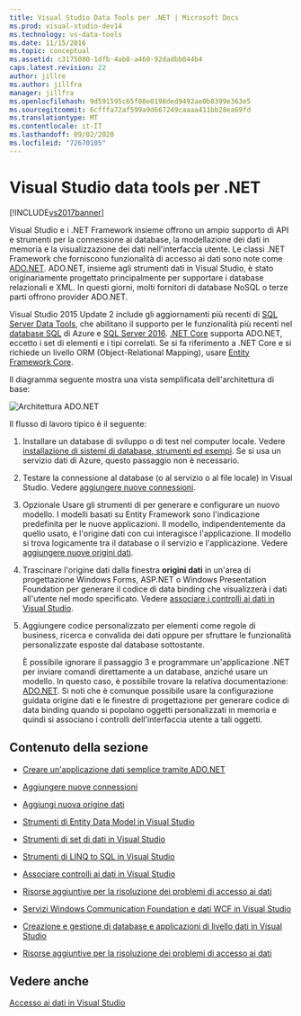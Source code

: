 ```yaml
---
title: Visual Studio Data Tools per .NET | Microsoft Docs
ms.prod: visual-studio-dev14
ms.technology: vs-data-tools
ms.date: 11/15/2016
ms.topic: conceptual
ms.assetid: c3175080-1dfb-4ab8-a460-92dadbb844b4
caps.latest.revision: 22
author: jillre
ms.author: jillfra
manager: jillfra
ms.openlocfilehash: 9d591595c65f00e0198ded9492ae0b8399e363e5
ms.sourcegitcommit: 6cfffa72af599a9d667249caaaa411bb28ea69fd
ms.translationtype: MT
ms.contentlocale: it-IT
ms.lasthandoff: 09/02/2020
ms.locfileid: "72670105"
---
```

# <a name="visual-studio-data-tools-for-net"></a>Visual Studio data tools per .NET
[!INCLUDE[vs2017banner](../includes/vs2017banner.md)]

Visual Studio e i .NET Framework insieme offrono un ampio supporto di API e strumenti per la connessione ai database, la modellazione dei dati in memoria e la visualizzazione dei dati nell'interfaccia utente.  Le classi .NET Framework che forniscono funzionalità di accesso ai dati sono note come [ADO.NET](https://msdn.microsoft.com/library/e80y5yhx\(v=vs.110\).aspx). ADO.NET, insieme agli strumenti dati in Visual Studio, è stato originariamente progettato principalmente per supportare i database relazionali e XML. In questi giorni, molti fornitori di database NoSQL o terze parti offrono provider ADO.NET.

 Visual Studio 2015 Update 2 include gli aggiornamenti più recenti di            [SQL Server Data Tools](https://msdn.microsoft.com/library/hh272686\(v=vs.103\).aspx), che abilitano il supporto per le funzionalità più recenti nel [database SQL](https://azure.microsoft.com/services/sql-database/) di Azure e [SQL Server 2016](https://www.microsoft.com/sql-server/sql-server-2016). [.NET Core](https://www.dotnetfoundation.org/projects?searchquery=dotnet+core&type=project) supporta ADO.NET, eccetto i set di elementi e i tipi correlati. Se si fa riferimento a .NET Core e si richiede un livello ORM (Object-Relational Mapping), usare [Entity Framework Core](https://msdn.microsoft.com/data/ef.aspx).

 Il diagramma seguente mostra una vista semplificata dell'architettura di base:

 ![Architettura ADO.NET](../data-tools/media/raddata-ado-net-architecture-diagram.png "Diagramma dell'architettura di raddata ADO.NET")

 Il flusso di lavoro tipico è il seguente:

1. Installare un database di sviluppo o di test nel computer locale. Vedere [installazione di sistemi di database, strumenti ed esempi](../data-tools/installing-database-systems-tools-and-samples.md). Se si usa un servizio dati di Azure, questo passaggio non è necessario.

2. Testare la connessione al database (o al servizio o al file locale) in Visual Studio. Vedere [aggiungere nuove connessioni](../data-tools/add-new-connections.md).

3. Opzionale Usare gli strumenti di per generare e configurare un nuovo modello. I modelli basati su Entity Framework sono l'indicazione predefinita per le nuove applicazioni. Il modello, indipendentemente da quello usato, è l'origine dati con cui interagisce l'applicazione. Il modello si trova logicamente tra il database o il servizio e l'applicazione.  Vedere [aggiungere nuove origini dati](../data-tools/add-new-data-sources.md).

4. Trascinare l'origine dati dalla finestra **origini dati** in un'area di progettazione Windows Forms, ASP.NET o Windows Presentation Foundation per generare il codice di data binding che visualizzerà i dati all'utente nel modo specificato. Vedere [associare i controlli ai dati in Visual Studio](../data-tools/bind-controls-to-data-in-visual-studio.md).

5. Aggiungere codice personalizzato per elementi come regole di business, ricerca e convalida dei dati oppure per sfruttare le funzionalità personalizzate esposte dal database sottostante.

   È possibile ignorare il passaggio 3 e programmare un'applicazione .NET per inviare comandi direttamente a un database, anziché usare un modello. In questo caso, è possibile trovare la relativa documentazione: [ADO.NET](https://msdn.microsoft.com/library/e80y5yhx\(v=vs.110\).aspx). Si noti che è comunque possibile usare la configurazione guidata origine dati e le finestre di progettazione per generare codice di data binding quando si popolano oggetti personalizzati in memoria e quindi si associano i controlli dell'interfaccia utente a tali oggetti.

## <a name="in-this-section"></a>Contenuto della sezione

- [Creare un'applicazione dati semplice tramite ADO.NET](../data-tools/create-a-simple-data-application-by-using-adonet.md)

- [Aggiungere nuove connessioni](../data-tools/add-new-connections.md)

- [Aggiungi nuova origine dati](../data-tools/add-new-data-sources.md)

- [Strumenti di Entity Data Model in Visual Studio](../data-tools/entity-data-model-tools-in-visual-studio.md)

- [Strumenti di set di dati in Visual Studio](../data-tools/dataset-tools-in-visual-studio.md)

- [Strumenti di LINQ to SQL in Visual Studio](../data-tools/linq-to-sql-tools-in-visual-studio2.md)

- [Associare controlli ai dati in Visual Studio](../data-tools/bind-controls-to-data-in-visual-studio.md)

- [Risorse aggiuntive per la risoluzione dei problemi di accesso ai dati](../data-tools/additional-resources-for-troubleshooting-data-access-errors.md)

- [Servizi Windows Communication Foundation e dati WCF in Visual Studio](../data-tools/windows-communication-foundation-services-and-wcf-data-services-in-visual-studio.md)

- [Creazione e gestione di database e applicazioni di livello dati in Visual Studio](../data-tools/creating-and-managing-databases-and-data-tier-applications-in-visual-studio.md)

- [Risorse aggiuntive per la risoluzione dei problemi di accesso ai dati](../data-tools/additional-resources-for-troubleshooting-data-access-errors.md)

## <a name="see-also"></a>Vedere anche
 [Accesso ai dati in Visual Studio](../data-tools/accessing-data-in-visual-studio.md)
